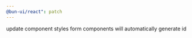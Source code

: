 ```yaml
---
@bun-ui/react": patch
---
```


update component styles
form components will automatically generate id
